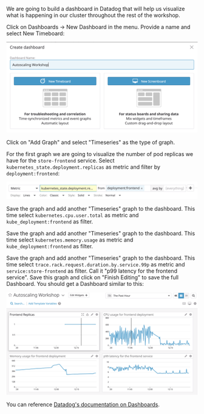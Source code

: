 We are going to build a dashboard in Datadog that will help us visualize what is happening in our cluster throughout the rest of the workshop.

Click on Dashboards -> New Dashboard in the menu. Provide a name and select New Timeboard:

![Screenshot of New Dashboard](./assets/new_dashboard.png)

Click on "Add Graph" and select "Timeseries" as the type of graph.

For the first graph we are going to visualize the number of pod replicas we have for the `store-frontend` service. Select `kubernetes_state.deployment.replicas` as metric and filter by `deployment:frontend`:

![Screenshot of replicas metric](./assets/frontend_replicas.png)

Save the graph and add another "Timeseries" graph to the dashboard. This time select `kubernetes.cpu.user.total` as metric and `kube_deployment:frontend` as filter.

Save the graph and add another "Timeseries" graph to the dashboard. This time select `kubernetes.memory.usage` as metric and `kube_deployment:frontend` as filter.

Save the graph and add another "Timeseries" graph to the dashboard. This time select `trace.rack.request.duration.by.service.99p` as metric and `service:store-frontend` as filter. Call it "p99 latency for the frontend service". Save this graph and click on "Finish Editing" to save the full Dashboard. You should get a Dashboard similar to this:

![Screenshot of Dashboard](./assets/autoscaling_workshop_dashboard.png)

You can reference [Datadog's documentation on Dashboards](https://docs.datadoghq.com/dashboards/).